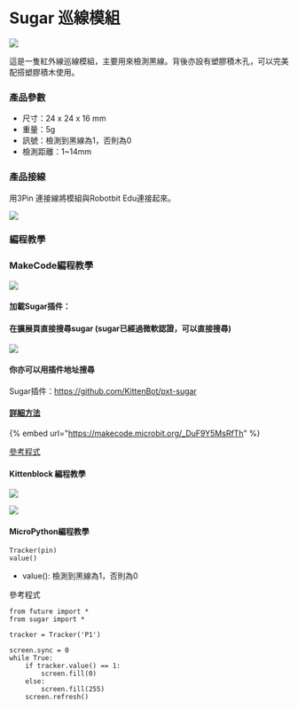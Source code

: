 # Sugar 巡線模組

![](https://kittenbothk.readthedocs.io/en/latest/\_images/line1.png)

這是一隻紅外線巡線模組，主要用來檢測黑線。背後亦設有塑膠積木孔，可以完美配搭塑膠積木使用。

### 產品參數

* 尺寸：24 x 24 x 16 mm
* 重量：5g
* 訊號：檢測到黑線為1，否則為0
* 檢測距離：1\~14mm

### 產品接線

用3Pin 連接線將模組與Robotbit Edu連接起來。

![](https://kittenbothk.readthedocs.io/en/latest/\_images/line\_wire1.png)

### 編程教學

### MakeCode編程教學

![](https://kittenbothk.readthedocs.io/en/latest/\_images/mcbanner15.png)

#### 加載Sugar插件：

#### 在擴展頁直接搜尋sugar (sugar已經過微軟認證，可以直接搜尋)

![](https://kittenbothk.readthedocs.io/en/latest/\_images/sugar\_search.gif)

#### 你亦可以用插件地址搜尋

Sugar插件：https://github.com/KittenBot/pxt-sugar

#### [詳細方法](../../programmingplatforms/makecode/kittenbotandmakecode.md)

{% embed url="https://makecode.microbit.org/_DuF9Y5MsRfTh" %}

[參考程式](https://makecode.microbit.org/\_DuF9Y5MsRfTh)

#### Kittenblock 編程教學

![](https://kittenbothk.readthedocs.io/en/latest/\_images/kbbanner9.png)

![](https://kittenbothk.readthedocs.io/en/latest/\_images/line3.png)

#### MicroPython編程教學

```
Tracker(pin)
value()
```

* value(): 檢測到黑線為1，否則為0

參考程式

```
from future import *
from sugar import *

tracker = Tracker('P1')

screen.sync = 0
while True:
    if tracker.value() == 1:
        screen.fill(0)
    else:
        screen.fill(255)
    screen.refresh()
```
